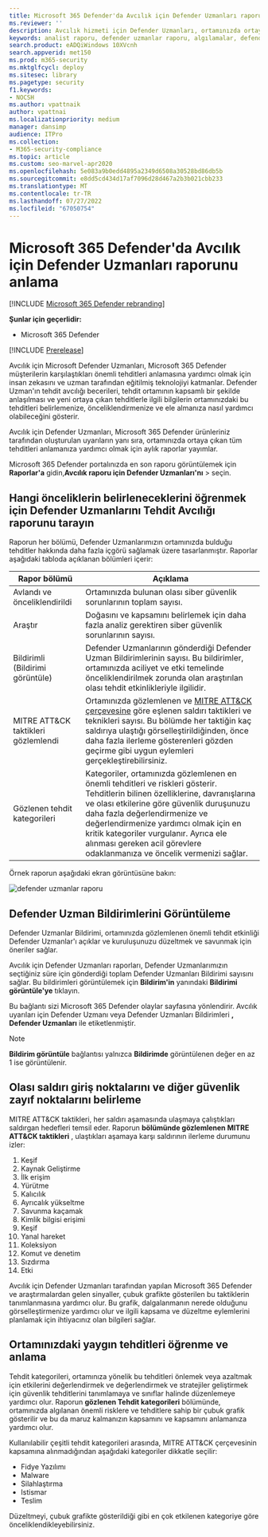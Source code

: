 ```yaml
---
title: Microsoft 365 Defender'da Avcılık için Defender Uzmanları raporunu anlama
ms.reviewer: ''
description: Avcılık hizmeti için Defender Uzmanları, ortamınızda ortaya çıkan tüm tehditleri anlamanıza yardımcı olmak için aylık raporlar yayımlar
keywords: analist raporu, defender uzmanlar raporu, algılamalar, defender uzman bildirimi, avcılık, bildirimler, tehdit kategorileri, avcılık raporları
search.product: eADQiWindows 10XVcnh
search.appverid: met150
ms.prod: m365-security
ms.mktglfcycl: deploy
ms.sitesec: library
ms.pagetype: security
f1.keywords:
- NOCSH
ms.author: vpattnaik
author: vpattnai
ms.localizationpriority: medium
manager: dansimp
audience: ITPro
ms.collection:
- M365-security-compliance
ms.topic: article
ms.custom: seo-marvel-apr2020
ms.openlocfilehash: 5e083a9b0edd4895a2349d6508a30528bd86db5b
ms.sourcegitcommit: e8dd5cd434d17af7096d28d467a2b3b021cbb233
ms.translationtype: MT
ms.contentlocale: tr-TR
ms.lasthandoff: 07/27/2022
ms.locfileid: "67050754"
---
```

# <a name="understand-the-defender-experts-for-hunting-report-in-microsoft-365-defender"></a>Microsoft 365 Defender'da Avcılık için Defender Uzmanları raporunu anlama

[!INCLUDE [Microsoft 365 Defender rebranding](../includes/microsoft-defender.md)]

**Şunlar için geçerlidir:**

- Microsoft 365 Defender

[!INCLUDE [Prerelease](../includes/prerelease.md)]

Avcılık için Microsoft Defender Uzmanları, Microsoft 365 Defender müşterilerin karşılaştıkları önemli tehditleri anlamasına yardımcı olmak için insan zekasını ve uzman tarafından eğitilmiş teknolojiyi katmanlar. Defender Uzman'ın tehdit avcılığı becerileri, tehdit ortamının kapsamlı bir şekilde anlaşılması ve yeni ortaya çıkan tehditlerle ilgili bilgilerin ortamınızdaki bu tehditleri belirlemenize, önceliklendirmenize ve ele almanıza nasıl yardımcı olabileceğini gösterir. 

Avcılık için Defender Uzmanları, Microsoft 365 Defender ürünleriniz tarafından oluşturulan uyarıların yanı sıra, ortamınızda ortaya çıkan tüm tehditleri anlamanıza yardımcı olmak için aylık raporlar yayımlar.

Microsoft 365 Defender portalınızda en son raporu görüntülemek için **Raporlar'a** gidin,**Avcılık raporu için Defender Uzmanları'nı** >  seçin.

## <a name="scan-the-defender-experts-for-hunting-report-to-know-what-to-prioritize"></a>Hangi önceliklerin belirleneceklerini öğrenmek için Defender Uzmanlarını Tehdit Avcılığı raporunu tarayın

Raporun her bölümü, Defender Uzmanlarımızın ortamınızda bulduğu tehditler hakkında daha fazla içgörü sağlamak üzere tasarlanmıştır. Raporlar aşağıdaki tabloda açıklanan bölümleri içerir:

| Rapor bölümü | Açıklama |
|--|--|
| Avlandı ve önceliklendirildi | Ortamınızda bulunan olası siber güvenlik sorunlarının toplam sayısı. |
| Araştır | Doğasını ve kapsamını belirlemek için daha fazla analiz gerektiren siber güvenlik sorunlarının sayısı. |
| Bildirimli (Bildirimi görüntüle) | Defender Uzmanlarının gönderdiği Defender Uzman Bildirimlerinin sayısı. Bu bildirimler, ortamınızda aciliyet ve etki temelinde önceliklendirilmek zorunda olan araştırılan olası tehdit etkinlikleriyle ilgilidir. |
| MITRE ATT&CK taktikleri gözlemlendi | Ortamınızda gözlemlenen ve [MITRE ATT&CK çerçevesine](https://attack.mitre.org/) göre eşlenen saldırı taktikleri ve teknikleri sayısı. Bu bölümde her taktiğin kaç saldırıya ulaştığı görselleştirildiğinden, önce daha fazla ilerleme gösterenleri gözden geçirme gibi uygun eylemleri gerçekleştirebilirsiniz. |
| Gözlenen tehdit kategorileri | Kategoriler, ortamınızda gözlemlenen en önemli tehditleri ve riskleri gösterir. Tehditlerin bilinen özelliklerine, davranışlarına ve olası etkilerine göre güvenlik duruşunuzu daha fazla değerlendirmenize ve değerlendirmenize yardımcı olmak için en kritik kategoriler vurgulanır. Ayrıca ele alınması gereken acil görevlere odaklanmanıza ve öncelik vermenizi sağlar. |

Örnek raporun aşağıdaki ekran görüntüsüne bakın:

![defender uzmanlar raporu](../../media/mte/defender-experts-report.png)

## <a name="view-defender-experts-notifications"></a>Defender Uzman Bildirimlerini Görüntüleme

Defender Uzmanlar Bildirimi, ortamınızda gözlemlenen önemli tehdit etkinliği Defender Uzmanlar'ı açıklar ve kuruluşunuzu düzeltmek ve savunmak için öneriler sağlar.

Avcılık için Defender Uzmanları raporları, Defender Uzmanlarımızın seçtiğiniz süre için gönderdiği toplam Defender Uzmanları Bildirimi sayısını sağlar. Bu bildirimleri görüntülemek için **Bildirim'in** yanındaki **Bildirimi görüntüle'ye** tıklayın.

Bu bağlantı sizi Microsoft 365 Defender olaylar sayfasına yönlendirir. Avcılık uyarıları için Defender Uzmanı veya Defender Uzmanları Bildirimleri **, Defender Uzmanları** ile etiketlenmiştir.

> [!NOTE]
> **Bildirim görüntüle** bağlantısı yalnızca **Bildirimde** görüntülenen değer en az 1 ise görüntülenir.

## <a name="identify-potential-attack-entry-points-and-other-security-weak-spots"></a>Olası saldırı giriş noktalarını ve diğer güvenlik zayıf noktalarını belirleme

MITRE ATT&CK taktikleri, her saldırı aşamasında ulaşmaya çalıştıkları saldırgan hedefleri temsil eder. Raporun **bölümünde gözlemlenen MITRE ATT&CK taktikleri** , ulaştıkları aşamaya karşı saldırının ilerleme durumunu izler:

1.  Keşif
2.  Kaynak Geliştirme
3.  İlk erişim
4.  Yürütme   
3.  Kalıcılık 
4.  Ayrıcalık yükseltme    
5.  Savunma kaçamak 
6.  Kimlik bilgisi erişimi
7.  Keşif
8.  Yanal hareket    
9.  Koleksiyon
10. Komut ve denetim
11. Sızdırma    
12. Etki

Avcılık için Defender Uzmanları tarafından yapılan Microsoft 365 Defender ve araştırmalardan gelen sinyaller, çubuk grafikte gösterilen bu taktiklerin tanımlanmasına yardımcı olur. Bu grafik, dalgalanmanın nerede olduğunu görselleştirmenize yardımcı olur ve ilgili kapsama ve düzeltme eylemlerini planlamak için ihtiyacınız olan bilgileri sağlar.

## <a name="know-and-understand-the-prevalent-threats-in-your-environment"></a>Ortamınızdaki yaygın tehditleri öğrenme ve anlama

Tehdit kategorileri, ortamınıza yönelik bu tehditleri önlemek veya azaltmak için etkilerini değerlendirmek ve değerlendirmek ve stratejiler geliştirmek için güvenlik tehditlerini tanımlamaya ve sınıflar halinde düzenlemeye yardımcı olur. Raporun **gözlenen Tehdit kategorileri** bölümünde, ortamınızda algılanan önemli risklere ve tehditlere sahip bir çubuk grafik gösterilir ve bu da maruz kalmanızın kapsamını ve kapsamını anlamanıza yardımcı olur.

Kullanılabilir çeşitli tehdit kategorileri arasında, MITRE ATT&CK çerçevesinin kapsamına alınmadığından aşağıdaki kategoriler dikkatle seçilir:

- Fidye Yazılımı
- Malware
- Silahlaştırma
- Istismar
- Teslim

Düzeltmeyi, çubuk grafikte gösterildiği gibi en çok etkilenen kategoriye göre önceliklendikleyebilirsiniz.
